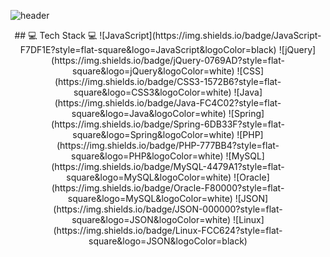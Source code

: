 ![header](https://capsule-render.vercel.app/api?type=rect&color=auto&height=300&section=header&text=Hello%20:D&fontSize=90)


 <div align="center">
## 💻 Tech Stack 💻
 ![JavaScript](https://img.shields.io/badge/JavaScript-F7DF1E?style=flat-square&logo=JavaScript&logoColor=black) ![jQuery](https://img.shields.io/badge/jQuery-0769AD?style=flat-square&logo=jQuery&logoColor=white) ![CSS](https://img.shields.io/badge/CSS3-1572B6?style=flat-square&logo=CSS3&logoColor=white) 
 ![Java](https://img.shields.io/badge/Java-FC4C02?style=flat-square&logo=Java&logoColor=white) ![Spring](https://img.shields.io/badge/Spring-6DB33F?style=flat-square&logo=Spring&logoColor=white) ![PHP](https://img.shields.io/badge/PHP-777BB4?style=flat-square&logo=PHP&logoColor=white) 
 ![MySQL](https://img.shields.io/badge/MySQL-4479A1?style=flat-square&logo=MySQL&logoColor=white) ![Oracle](https://img.shields.io/badge/Oracle-F80000?style=flat-square&logo=MySQL&logoColor=white) 
 ![JSON](https://img.shields.io/badge/JSON-000000?style=flat-square&logo=JSON&logoColor=white) ![Linux](https://img.shields.io/badge/Linux-FCC624?style=flat-square&logo=JSON&logoColor=black)
 </dlv>



<!--
**jiyekim-rebi/jiyekim-rebi** is a ✨ _special_ ✨ repository because its `README.md` (this file) appears on your GitHub profile.

Here are some ideas to get you started:

- 🔭 I’m currently working on ...
- 🌱 I’m currently learning ...
- 👯 I’m looking to collaborate on ...
- 🤔 I’m looking for help with ...
- 💬 Ask me about ...
- 📫 How to reach me: ...
- 😄 Pronouns: ...
- ⚡ Fun fact: ...
-->
